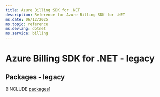 ```yaml
---
title: Azure Billing SDK for .NET
description: Reference for Azure Billing SDK for .NET
ms.date: 06/12/2025
ms.topic: reference
ms.devlang: dotnet
ms.service: billing
---
```

# Azure Billing SDK for .NET - legacy
## Packages - legacy
[!INCLUDE [packages](billing-index.md)]